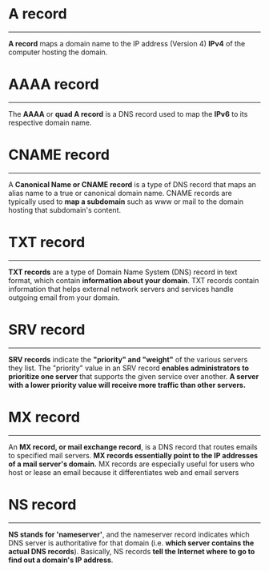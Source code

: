 # A record
---
**A record** maps a domain name to the IP address (Version 4) **IPv4** of the computer hosting the domain.
# AAAA record
---
The **AAAA** or **quad A record** is a DNS record used to map the **IPv6** to its respective domain name.
# CNAME record
---
A **Canonical Name or CNAME record** is a type of DNS record that maps an alias name to a true or canonical domain name. CNAME records are typically used to **map a subdomain** such as www or mail to the domain hosting that subdomain's content.
# TXT record
---
**TXT records** are a type of Domain Name System (DNS) record in text format, which contain **information about your domain**. TXT records contain information that helps external network servers and services handle outgoing email from your domain.
# SRV record
---
**SRV records** indicate the **"priority" and "weight"** of the various servers they list. The "priority" value in an SRV record **enables administrators to prioritize one server** that supports the given service over another. **A server with a lower priority value will receive more traffic than other servers.**
# MX record
---
An **MX record, or mail exchange record**, is a DNS record that routes emails to specified mail servers. **MX records essentially point to the IP addresses of a mail server's domain.** MX records are especially useful for users who host or lease an email because it differentiates web and email servers
# NS record
---
**NS stands for 'nameserver'**, and the nameserver record indicates which DNS server is authoritative for that domain (i.e. **which server contains the actual DNS records**). Basically, NS records **tell the Internet where to go to find out a domain's IP address**.